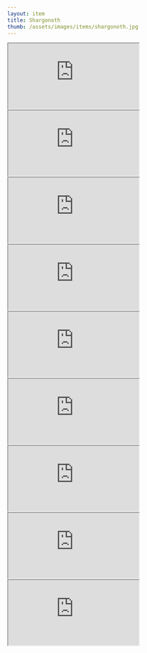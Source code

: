 ```yaml
---
layout: item
title: Shargonoth
thumb: /assets/images/items/shargonoth.jpg
---
```

<iframe onload="" src="http://magic-items.herokuapp.com/item/embed/57"></iframe>
<iframe onload="" src="http://magic-items.herokuapp.com/item/embed/78"></iframe>
<iframe onload="" src="http://magic-items.herokuapp.com/item/embed/86"></iframe>
<iframe onload="" src="http://magic-items.herokuapp.com/item/embed/87"></iframe>
<iframe onload="" src="http://magic-items.herokuapp.com/item/embed/98"></iframe>
<iframe onload="" src="http://magic-items.herokuapp.com/item/embed/113"></iframe>
<iframe onload="" src="http://magic-items.herokuapp.com/item/embed/118"></iframe>
<iframe onload="" src="http://magic-items.herokuapp.com/item/embed/119"></iframe>
<iframe onload="" src="http://magic-items.herokuapp.com/item/embed/120"></iframe>
